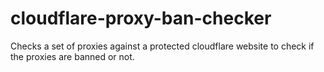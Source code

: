 # cloudflare-proxy-ban-checker
Checks a set of proxies against a protected cloudflare website to check if the proxies are banned or not.
